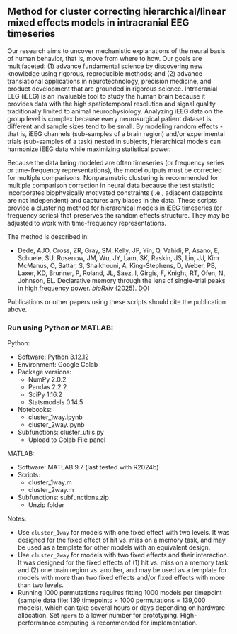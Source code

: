 ## Method for cluster correcting hierarchical/linear mixed effects models in intracranial EEG timeseries

Our research aims to uncover mechanistic explanations of the neural basis of human behavior, that is, move from where to how. Our goals are multifaceted: (1) advance fundamental science by discovering new knowledge using rigorous, reproducible methods; and (2) advance translational applications in neurotechnology, precision medicine, and product development that are grounded in rigorous science. Intracranial EEG (iEEG) is an invaluable tool to study the human brain because it provides data with the high spatiotemporal resolution and signal quality traditionally limited to animal neurophysiology. Analyzing iEEG data on the group level is complex because every neurosurgical patient dataset is different and sample sizes tend to be small. By modeling random effects - that is, iEEG channels (sub-samples of a brain region) and/or experimental trials (sub-samples of a task) nested in subjects, hierarchical models can harmonize iEEG data while maximizing statistical power.  

Because the data being modeled are often timeseries (or frequency series or time-frequency representations), the model outputs must be corrected for multiple comparisons. Nonparametric clustering is recommended for multiple comparison correction in neural data because the test statistic incorporates biophysically motivated constraints (i.e., adjacent datapoints are not independent) and captures any biases in the data. These scripts provide a clustering method for hierarchical models in iEEG timeseries (or frequency series) that preserves the random effects structure. They may be adjusted to work with time-frequency representations.

The method is described in:
- Dede, AJO, Cross, ZR, Gray, SM, Kelly, JP, Yin, Q, Vahidi, P, Asano, E, Schuele, SU, Rosenow, JM, Wu, JY, Lam, SK, Raskin, JS, Lin, JJ, Kim McManus, O, Sattar, S, Shaikhouni, A, King-Stephens, D, Weber, PB, Laxer, KD, Brunner, P, Roland, JL, Saez, I, Girgis, F, Knight, RT, Ofen, N, Johnson, EL. Declarative memory through the lens of single-trial peaks in high frequency power. _bioRxiv_ (2025). [DOI](https://doi.org/10.1101/2025.01.02.631123)

Publications or other papers using these scripts should cite the publication above.

### Run using Python or MATLAB:  

Python:
- Software: Python 3.12.12
- Environment: Google Colab
- Package versions:
  - NumPy 2.0.2
  - Pandas 2.2.2
  - SciPy 1.16.2
  - Statsmodels 0.14.5
- Notebooks:
  - cluster_1way.ipynb
  - cluster_2way.ipynb
- Subfunctions: cluster_utils.py
  - Upload to Colab File panel

MATLAB:
- Software: MATLAB 9.7 (last tested with R2024b)
- Scripts:
  - cluster_1way.m
  - cluster_2way.m
- Subfunctions: subfunctions.zip
  - Unzip folder

Notes:
- Use `cluster_1way` for models with one fixed effect with two levels. It was designed for the fixed effect of hit vs. miss on a memory task, and may be used as a template for other models with an equivalent design.
- Use `cluster_2way` for models with two fixed effects and their interaction. It was designed for the fixed effects of (1) hit vs. miss on a memory task and (2) one brain region vs. another, and may be used as a template for models with more than two fixed effects and/or fixed effects with more than two levels.
- Running 1000 permutations requires fitting 1000 models per timepoint (sample data file: 139 timepoints × 1000 permutations = 139,000 models), which can take several hours or days depending on hardware allocation. Set `nperm` to a lower number for prototyping. High-performance computing is recommended for implementation.
